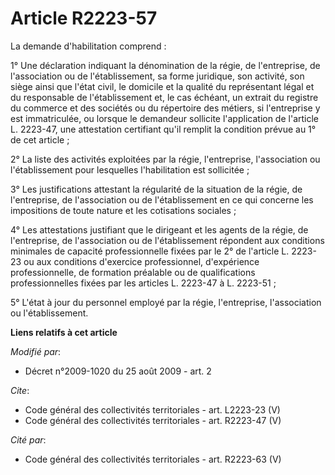 # Article R2223-57

La demande d'habilitation comprend : 

1° Une déclaration indiquant la dénomination de la régie, de l'entreprise, de l'association ou de l'établissement, sa forme
juridique, son activité, son siège ainsi que l'état civil, le domicile et la qualité du représentant légal et du responsable
de l'établissement et, le cas échéant, un extrait du registre du commerce et des sociétés ou du répertoire des métiers, si
l'entreprise y est immatriculée, ou lorsque le demandeur sollicite l'application de l'article L. 2223-47, une attestation
certifiant qu'il remplit la condition prévue au 1° de cet article ; 

2° La liste des activités exploitées par la régie, l'entreprise, l'association ou l'établissement pour lesquelles
l'habilitation est sollicitée ; 

3° Les justifications attestant la régularité de la situation de la régie, de l'entreprise, de l'association ou de
l'établissement en ce qui concerne les impositions de toute nature et les cotisations sociales ; 

4° Les attestations justifiant que le dirigeant et les agents de la régie, de l'entreprise, de l'association ou de
l'établissement répondent aux conditions minimales de capacité professionnelle fixées par le 2° de l'article L. 2223-23 ou
aux conditions d'exercice professionnel, d'expérience professionnelle, de formation préalable ou de qualifications
professionnelles fixées par les articles L. 2223-47 à L. 2223-51 ; 

5° L'état à jour du personnel employé par la régie, l'entreprise, l'association ou l'établissement.

**Liens relatifs à cet article**

_Modifié par_:

  - Décret n°2009-1020 du 25 août 2009 - art. 2

_Cite_:

  - Code général des collectivités territoriales - art. L2223-23 (V)
  - Code général des collectivités territoriales - art. R2223-47 (V)

_Cité par_:

  - Code général des collectivités territoriales - art. R2223-63 (V)
